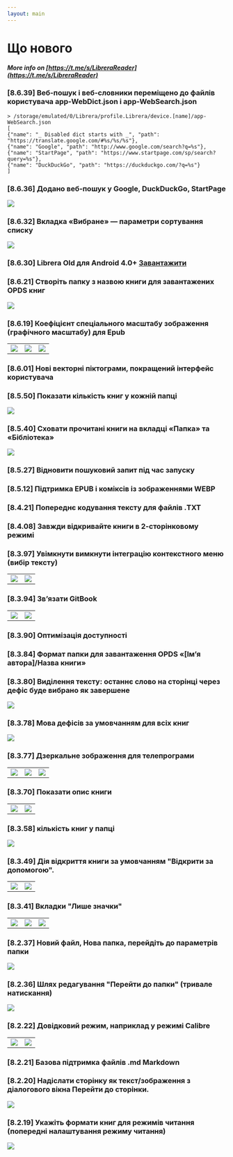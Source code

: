 ```yaml
---
layout: main
---
```


# Що нового

<b><i>More info on [https://t.me/s/LibreraReader](https://t.me/s/LibreraReader)</i></b>


### [8.6.39] Веб-пошук і веб-словники переміщено до файлів користувача app-WebDict.json і app-WebSearch.json

```
> /storage/emulated/0/Librera/profile.Librera/device.[name]/app-WebSearch.json
[
{"name": "_ Disabled dict starts with _", "path": "https://translate.google.com/#%s/%s/%s"},
{"name": "Google", "path": "http://www.google.com/search?q=%s"},
{"name": "StartPage", "path": "https://www.startpage.com/sp/search?query=%s"},
{"name": "DuckDuckGo", "path": "https://duckduckgo.com/?q=%s"}
]
```

### [8.6.36] Додано веб-пошук у Google, DuckDuckGo, StartPage
<img class="i" src="8.6.36.png" />


### [8.6.32] Вкладка «Вибране» — параметри сортування списку
<img class="i" src="8.6.32.png" />

### [8.6.30] Librera Old для Android 4.0+ [Завантажити](https://github.com/foobnix/LibreraReader/releases/)
### [8.6.21] Створіть папку з назвою книги для завантажених OPDS книг
<img class="i" src="8.6.21.png" />

### [8.6.19] Коефіцієнт спеціального масштабу зображення (графічного масштабу) для Epub

||||
|-|-|-|
|![](8.6.19a.png)|![](8.6.19.png)|![](8.6.19b.png)|

### [8.6.01] Нові векторні піктограми, покращений інтерфейс користувача
### [8.5.50] Показати кількість книг у кожній папці
<img class="i" src="8.5.50.png" />

### [8.5.40] Сховати прочитані книги на вкладці «Папка» та «Бібліотека»
<img class="i" src="8.5.40.png" />


### [8.5.27] Відновити пошуковий запит під час запуску

### [8.5.12] Підтримка EPUB і коміксів із зображеннями WEBP
### [8.4.21] Попереднє кодування тексту для файлів .TXT
### [8.4.08] Завжди відкривайте книги в 2-сторінковому режимі

### [8.3.97] Увімкнути вимкнути інтеграцію контекстного меню (вибір тексту)
|||
|-|-|
|![](8.3.97a.png)|![](8.3.97b.png)|

### [8.3.94] Зв’язати GitBook

|||
|-|-|
|![](8.3.94a.png)|![](8.3.94b.png)|

### [8.3.90] Оптимізація доступності

### [8.3.84] Формат папки для завантаження OPDS «[Ім’я автора]/Назва книги»

### [8.3.80] Виділення тексту: останнє слово на сторінці через дефіс буде вибрано як завершене

<img class="i" src="8.3.80.png" />

### [8.3.78] Мова дефісів за умовчанням для всіх книг

<img class="i" src="8.3.78.png" />

### [8.3.77] Дзеркальне зображення для телепрограми

||||
|-|-|-|
|![](8.3.77c.jpg)|![](8.3.77a.jpg)|![](8.3.77b.jpg)|

### [8.3.70] Показати опис книги

|||
|-|-|
|![](8.3.70a.jpg)|![](8.3.70b.jpg)|


### [8.3.58] кількість книг у папці

<img class="i" src="8.3.58.jpg" />

### [8.3.49] Дія відкриття книги за умовчанням &quot;Відкрити за допомогою&quot;.

|||
|-|-|
|![](8.3.49a.jpg)|![](8.3.49b.jpg)|


### [8.3.41] Вкладки &quot;Лише значки&quot;

||||
|-|-|-|
|![](8.3.41a.jpg)|![](8.3.41b.jpg)|![](8.3.41c.jpg)|


### [8.2.37] Новий файл, Нова папка, перейдіть до параметрів папки

<img class="i" src="8.2.37.jpg" />

### [8.2.36] Шлях редагування &quot;Перейти до папки&quot; (тривале натискання)

<img class="i" src="8.2.36.jpg" />


### [8.2.22] Довідковий режим, наприклад у режимі Calibre

|||
|-|-|
|![](8.2.22a.jpg)|![](8.2.22b.jpg)|

### [8.2.21] Базова підтримка файлів .md Markdown

### [8.2.20] Надіслати сторінку як текст/зображення з діалогового вікна Перейти до сторінки.

<img class="i" src="8.2.20.jpg" />

### [8.2.19] Укажіть формати книг для режимів читання (попередні налаштування режиму читання)

<img class="i" src="8.2.19.jpg" />
